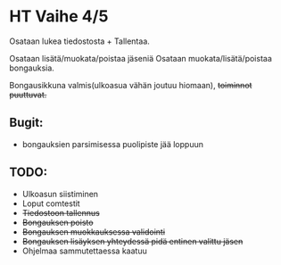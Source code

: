 # HT Vaihe 4/5

Osataan lukea tiedostosta + Tallentaa.

Osataan lisätä/muokata/poistaa jäseniä
Osataan muokata/lisätä/poistaa bongauksia.

Bongausikkuna valmis(ulkoasua vähän joutuu hiomaan), ~~toiminnot puuttuvat.~~

## Bugit:
- bongauksien parsimisessa puolipiste jää loppuun

## TODO:

- Ulkoasun siistiminen
- Loput comtestit
- ~~Tiedostoon tallennus~~
- ~~Bongauksen poisto~~
- ~~Bongauksen muokkauksessa validointi~~
- ~~Bongauksen lisäyksen yhteydessä pidä entinen valittu jäsen~~
- Ohjelmaa sammutettaessa kaatuu